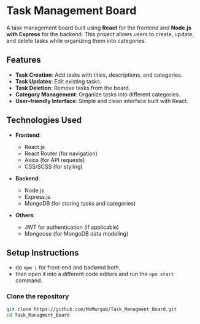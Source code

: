 # Task Management Board

A task management board built using **React** for the frontend and **Node.js with Express** for the backend. This project allows users to create, update, and delete tasks while organizing them into categories.

## Features

- **Task Creation**: Add tasks with titles, descriptions, and categories.
- **Task Updates**: Edit existing tasks.
- **Task Deletion**: Remove tasks from the board.
- **Category Management**: Organize tasks into different categories.
- **User-friendly Interface**: Simple and clean interface built with React.

## Technologies Used

- **Frontend**:
  - React.js
  - React Router (for navigation)
  - Axios (for API requests)
  - CSS/SCSS (for styling)
  
- **Backend**:
  - Node.js
  - Express.js
  - MongoDB (for storing tasks and categories)

- **Others**:
  - JWT for authentication (if applicable)
  - Mongoose (for MongoDB data modeling)

## Setup Instructions

- do `npm i` for front-end and backend both.
- then open it into a different code editors and run the `npm start` command.

### Clone the repository

```bash
git clone https://github.com/MoMargub/Task_Managment_Board.git
cd Task_Managment_Board
